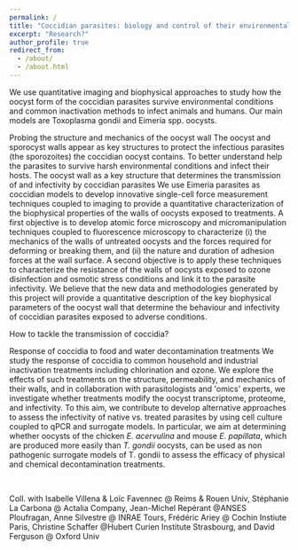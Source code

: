 ```yaml
---
permalink: /
title: "Coccidian parasites: biology and control of their environmental form, the oocyst"
excerpt: "Research?"
author_profile: true
redirect_from: 
  - /about/
  - /about.html
---
```



We use quantitative imaging and biophysical approaches to study how the oocyst form of the coccidian parasites survive environmental conditions and common inactivation methods to infect animals and humans. Our main models are Toxoplasma gondii and Eimeria spp. oocysts.


Probing the structure and mechanics of the oocyst wall
The oocyst and sporocyst walls appear as key structures to protect the infectious parasites (the sporozoites) the coccidian oocyst contains. To better understand
help the parasites to survive harsh environmental conditions and infect their hosts. 
The oocyst wall as a key structure that determines the transmission of and infectivity by coccidian parasites
We use Eimeria parasites as coccidian models to develop innovative single-cell force measurement techniques coupled to imaging to provide a quantitative characterization of the biophysical properties of the walls of oocysts exposed to treatments. A first objective is to develop atomic force microscopy and micromanipulation techniques coupled to fluorescence microscopy to characterize (i) the mechanics of the walls of untreated oocysts and the forces required for deforming or breaking them, and (ii) the nature and duration of adhesion forces at the wall surface. A second objective is to apply these techniques to characterize the resistance of the walls of oocysts exposed to ozone disinfection and osmotic stress conditions and link it to the parasite infectivity. We believe that the new data and methodologies generated by this project will provide a quantitative description of the key biophysical parameters of the oocyst wall that determine the behaviour and infectivity of coccidian parasites exposed to adverse conditions.

How to tackle the transmission of coccidia?

Response of coccidia to food and water decontamination treatments
We study the response of coccidia to common household and industrial inactivation treatments including chlorination and ozone. We explore the effects of such treatments on the structure, permeability, and mechanics of their walls, and in collaboration with parasitologists and 'omics' experts, we investigate whether treatments modify the oocyst transcriptome, proteome, and infectivity. To this aim, we contribute to develop alternative approaches to assess the infectivity of native vs. treated parasites by using cell culture coupled to qPCR and surrogate models. In particular, we aim at determining whether oocysts of the chicken *E. acervulina* and mouse *E. papillata*, which are produced more easily than *T. gondii* oocysts, can be used as non pathogenic surrogate models of T. gondii to assess the efficacy of physical and chemical decontamination treatments.

​

Coll. with Isabelle Villena & Loïc Favennec @ Reims & Rouen Univ, Stéphanie La Carbona @ Actalia Company, Jean-Michel Repérant @ANSES Ploufragan, Anne Silvestre @ INRAE Tours, Frédéric Ariey @ Cochin Instiute Paris, Christine Schaffer @Hubert Curien Institute Strasbourg, and David Ferguson @ Oxford Univ

​
